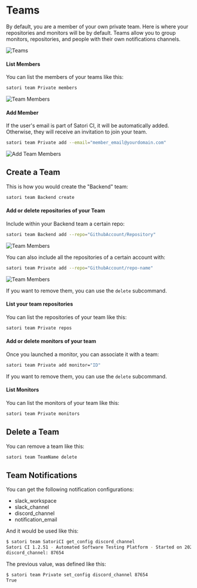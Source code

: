 
# Teams

By default, you are a member of your own private team. Here is where your repositories and monitors will be by default. Teams allow you to group monitors, repositories, and people with their own notifications channels.

![Teams](img/team_1.png)

#### List Members

You can list the members of your teams like this:

```sh
satori team Private members
```

![Team Members](img/team_2.png)

#### Add Member

If the user's email is part of Satori CI, it will be automatically added. Otherwise, they will receive an invitation to join your team.

```sh
satori team Private add --email="member_email@yourdomain.com"
```

![Add Team Members](img/team_3.png)

## Create a Team

This is how you would create the "Backend" team:

```sh
satori team Backend create
```

#### Add or delete repositories of your Team

Include within your Backend team a certain repo:

```sh
satori team Backend add --repo="GithubAccount/Repository"
```

![Team Members](img/team_4.png)

You can also include all the repositories of a certain account with:

```sh
satori team Private add --repo="GithubAccount/repo-name"
```

![Team Members](img/team_5.png)

If you want to remove them, you can use the `delete` subcommand.

#### List your team repositories

You can list the repositories of your team like this:

```sh
satori team Private repos
```

#### Add or delete monitors of your team

Once you launched a monitor, you can associate it with a team:

```sh
satori team Private add monitor="ID"
```

If you want to remove them, you can use the `delete` subcommand.

#### List Monitors

You can list the monitors of your team like this:

```sh
satori team Private monitors
```

## Delete a Team

You can remove a team like this:

```sh
satori team TeamName delete
```

## Team Notifications

You can get the following notification configurations:

- slack_workspace
- slack_channel
- discord_channel
- notification_email

And it would be used like this:

```sh
$ satori team SatoriCI get_config discord_channel
Satori CI 1.2.51 - Automated Software Testing Platform - Started on 2023-07-03 16:50:40
discord_channel: 87654
```

The previous value, was defined like this:

```sh
$ satori team Private set_config discord_channel 87654
True
```
